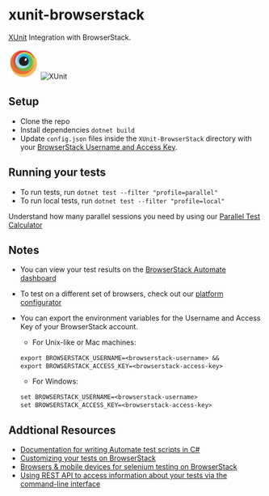 # xunit-browserstack
[XUnit](https://xunit.net/) Integration with BrowserStack.

<img src="https://github.com/browserstack/cucumber-java-browserstack/blob/master/src/test/resources/img/browserstack.png?raw=true" width="60" height="60" alt="BrowserStack" > <img src="https://xunit.net/images/full-logo.svg" width="150" height="60" alt="XUnit">

## Setup
* Clone the repo
* Install dependencies `dotnet build`
* Update `config.json` files inside the `XUnit-BrowserStack` directory with your [BrowserStack Username and Access Key](https://www.browserstack.com/accounts/settings). 

## Running your tests
* To run tests, run `dotnet test --filter "profile=parallel"`
* To run local tests, run `dotnet test --filter "profile=local"`

 Understand how many parallel sessions you need by using our [Parallel Test Calculator](https://www.browserstack.com/automate/parallel-calculator?ref=github)

## Notes
* You can view your test results on the [BrowserStack Automate dashboard](https://www.browserstack.com/automate)
* To test on a different set of browsers, check out our [platform configurator](https://www.browserstack.com/automate/c-sharp#setting-os-and-browser)
* You can export the environment variables for the Username and Access Key of your BrowserStack account. 

  * For Unix-like or Mac machines:
  ```
  export BROWSERSTACK_USERNAME=<browserstack-username> &&
  export BROWSERSTACK_ACCESS_KEY=<browserstack-access-key>
  ```

  * For Windows:
  ```
  set BROWSERSTACK_USERNAME=<browserstack-username>
  set BROWSERSTACK_ACCESS_KEY=<browserstack-access-key>
  ```

## Addtional Resources
* [Documentation for writing Automate test scripts in C#](https://www.browserstack.com/docs/automate/selenium/getting-started/c-sharp)
* [Customizing your tests on BrowserStack](https://www.browserstack.com/automate/capabilities)
* [Browsers & mobile devices for selenium testing on BrowserStack](https://www.browserstack.com/list-of-browsers-and-platforms?product=automate)
* [Using REST API to access information about your tests via the command-line interface](https://www.browserstack.com/automate/rest-api)